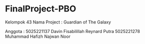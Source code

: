 # FinalProject-PBO

Kelompok 43 
Nama Project : Guardian of The Galaxy

Anggota :
5025221137    Davin Fisabilillah Reynard Putra
5025221278    Muhammad Hafizh Najwan Noor
